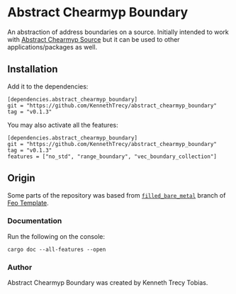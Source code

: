 # Abstract Chearmyp Boundary
An abstraction of address boundaries on a source. Initially intended to work with [Abstract Chearmyp Source] but it can be used to other applications/packages as well.

## Installation
Add it to the dependencies:
```
[dependencies.abstract_chearmyp_boundary]
git = "https://github.com/KennethTrecy/abstract_chearmyp_boundary"
tag = "v0.1.3"
```

You may also activate all the features:
```
[dependencies.abstract_chearmyp_boundary]
git = "https://github.com/KennethTrecy/abstract_chearmyp_boundary"
tag = "v0.1.3"
features = ["no_std", "range_boundary", "vec_boundary_collection"]
```

## Origin
Some parts of the repository was based from [`filled_bare_metal`] branch of [Feo Template].

### Documentation
Run the following on the console:
```
cargo doc --all-features --open
```

### Author
Abstract Chearmyp Boundary was created by Kenneth Trecy Tobias.

[`filled_bare_metal`]: https://github.com/KennethTrecy/feo_template/tree/filled_bare_metal
[Feo Template]: https://github.com/KennethTrecy/feo_template
[Abstract Chearmyp Source]: https://github.com/KennethTrecy/abstract_chearmyp_source
